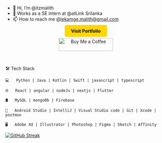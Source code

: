 - 👋 Hi, I’m @itzmalith
- 🌱 Works as a SE intern at @atLink Srilanka
- 📫 How to reach me @lekamge.malith@gmail.com

<div style="text-align: center;">
    <p><a href="https://malithlk.netlify.app/" target="_blank" style="background-color: #FFD700; color: #000; padding: 10px 20px; text-decoration: none; border-radius: 5px; font-weight: bold;">Visit Portfolio</a></p>
</div>


<div style="text-align: center;">
    <p><a href="https://www.buymeacoffee.com/itzmalith"> 
        <img src="https://cdn.buymeacoffee.com/buttons/v2/default-yellow.png" height="40" width="170" alt="Buy Me a Coffee">
    </a></p>
</div>

<br>


🛠 Tech Stack

    💻   Python | Java | Kotlin | Swift | javascript | typescript 
    
    🌐   React | angular | nodeJs | nextjs | Flutter
    
    🛢   MySQL | mongoDb | Firebase
    
    🔧   Android Studio | IntelliJ | Visual Studio code | Git | Xcode | postmon 
    
    🖥   Adobe Xd | Illustrator | Photoshop | Figma | Sketch | Affinity 










[![GitHub Streak](https://streak-stats.demolab.com/?user=itzmalith)](https://git.io/streak-stats)
